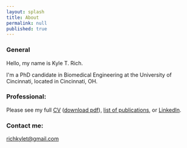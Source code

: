 ```yaml
---
layout: splash
title: About
permalink: null
published: true
---
```

### General 

Hello, my name is Kyle T. Rich. 

I'm a PhD candidate in Biomedical Engineering at the University of Cincinnati, located in Cincinnati, OH.   


### Professional:
Please see my full [CV](/CV)  ([download pdf](/images/cv_5.pdf)),
[list of publications](https://scholar.google.com/citations?hl=en&user=yQ-Tm_oAAAAJ), or [LinkedIn](https://www.linkedin.com/in/kyletrich).

### Contact me:
[richkylet@gmail.com](mailto:richkylet@gmail.com)


